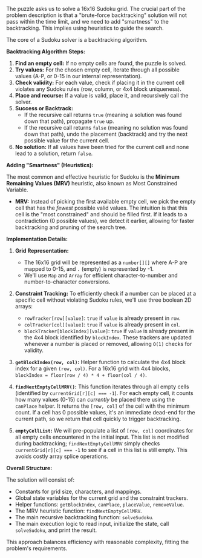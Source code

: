 The puzzle asks us to solve a 16x16 Sudoku grid. The crucial part of the problem description is that a "brute-force backtracking" solution will not pass within the time limit, and we need to add "smartness" to the backtracking. This implies using heuristics to guide the search.

The core of a Sudoku solver is a backtracking algorithm.

**Backtracking Algorithm Steps:**

1.  **Find an empty cell:** If no empty cells are found, the puzzle is solved.
2.  **Try values:** For the chosen empty cell, iterate through all possible values (A-P, or 0-15 in our internal representation).
3.  **Check validity:** For each value, check if placing it in the current cell violates any Sudoku rules (row, column, or 4x4 block uniqueness).
4.  **Place and recurse:** If a value is valid, place it, and recursively call the solver.
5.  **Success or Backtrack:**
    *   If the recursive call returns `true` (meaning a solution was found down that path), propagate `true` up.
    *   If the recursive call returns `false` (meaning no solution was found down that path), undo the placement (backtrack) and try the next possible value for the current cell.
6.  **No solution:** If all values have been tried for the current cell and none lead to a solution, return `false`.

**Adding "Smartness" (Heuristics):**

The most common and effective heuristic for Sudoku is the **Minimum Remaining Values (MRV)** heuristic, also known as Most Constrained Variable.

*   **MRV:** Instead of picking the first available empty cell, we pick the empty cell that has the *fewest* possible valid values. The intuition is that this cell is the "most constrained" and should be filled first. If it leads to a contradiction (0 possible values), we detect it earlier, allowing for faster backtracking and pruning of the search tree.

**Implementation Details:**

1.  **Grid Representation:**
    *   The 16x16 grid will be represented as a `number[][]` where A-P are mapped to 0-15, and `.` (empty) is represented by -1.
    *   We'll use `Map` and `Array` for efficient character-to-number and number-to-character conversions.

2.  **Constraint Tracking:**
    To efficiently check if a number can be placed at a specific cell without violating Sudoku rules, we'll use three boolean 2D arrays:
    *   `rowTracker[row][value]`: `true` if `value` is already present in `row`.
    *   `colTracker[col][value]`: `true` if `value` is already present in `col`.
    *   `blockTracker[blockIndex][value]`: `true` if `value` is already present in the 4x4 block identified by `blockIndex`.
    These trackers are updated whenever a number is placed or removed, allowing `O(1)` checks for validity.

3.  **`getBlockIndex(row, col)`:** Helper function to calculate the 4x4 block index for a given `(row, col)`. For a 16x16 grid with 4x4 blocks, `blockIndex = floor(row / 4) * 4 + floor(col / 4)`.

4.  **`findNextEmptyCellMRV()`:** This function iterates through all empty cells (identified by `currentGrid[r][c] === -1`). For each empty cell, it counts how many values (0-15) can *currently* be placed there using the `canPlace` helper. It returns the `[row, col]` of the cell with the minimum count. If a cell has 0 possible values, it's an immediate dead-end for the current path, so we return that cell quickly to trigger backtracking.

5.  **`emptyCellList`:** We will pre-populate a list of `[row, col]` coordinates for all empty cells encountered in the initial input. This list is not modified during backtracking; `findNextEmptyCellMRV` simply checks `currentGrid[r][c] === -1` to see if a cell in this list is still empty. This avoids costly array splice operations.

**Overall Structure:**

The solution will consist of:
*   Constants for grid size, characters, and mappings.
*   Global state variables for the current grid and the constraint trackers.
*   Helper functions: `getBlockIndex`, `canPlace`, `placeValue`, `removeValue`.
*   The MRV heuristic function: `findNextEmptyCellMRV`.
*   The main recursive backtracking function: `solveSudoku`.
*   The main execution logic to read input, initialize the state, call `solveSudoku`, and print the result.

This approach balances efficiency with reasonable complexity, fitting the problem's requirements.